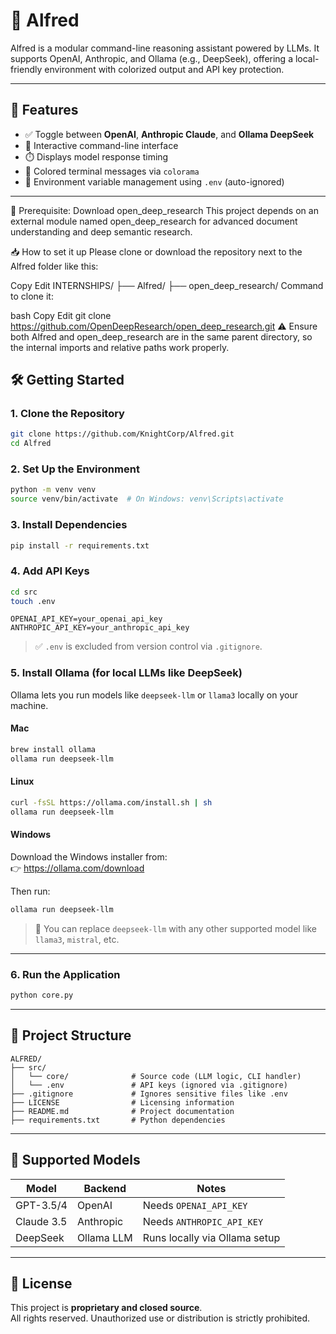 # 🧠 Alfred

Alfred is a modular command-line reasoning assistant powered by LLMs. It supports OpenAI, Anthropic, and Ollama (e.g., DeepSeek), offering a local-friendly environment with colorized output and API key protection.

---

## 🚀 Features

- ✅ Toggle between **OpenAI**, **Anthropic Claude**, and **Ollama DeepSeek**
- 🧪 Interactive command-line interface
- ⏱️ Displays model response timing
- 🌈 Colored terminal messages via `colorama`
- 🔐 Environment variable management using `.env` (auto-ignored)

---
🧠 Prerequisite: Download open_deep_research
This project depends on an external module named open_deep_research for advanced document understanding and deep semantic research.

📥 How to set it up
Please clone or download the repository next to the Alfred folder like this:

Copy
Edit
INTERNSHIPS/
├── Alfred/
├── open_deep_research/
Command to clone it:

bash
Copy
Edit
git clone https://github.com/OpenDeepResearch/open_deep_research.git
⚠️ Ensure both Alfred and open_deep_research are in the same parent directory, so the internal imports and relative paths work properly.

## 🛠️ Getting Started

### 1. Clone the Repository

```bash
git clone https://github.com/KnightCorp/Alfred.git
cd Alfred
```

### 2. Set Up the Environment

```bash
python -m venv venv
source venv/bin/activate  # On Windows: venv\Scripts\activate
```

### 3. Install Dependencies

```bash
pip install -r requirements.txt
```

### 4. Add API Keys

```bash
cd src
touch .env
```

```env
OPENAI_API_KEY=your_openai_api_key
ANTHROPIC_API_KEY=your_anthropic_api_key
```

> ✅ `.env` is excluded from version control via `.gitignore`.

### 5. Install Ollama (for local LLMs like DeepSeek)

Ollama lets you run models like `deepseek-llm` or `llama3` locally on your machine.

#### Mac

```bash
brew install ollama
ollama run deepseek-llm
```

#### Linux

```bash
curl -fsSL https://ollama.com/install.sh | sh
ollama run deepseek-llm
```

#### Windows

Download the Windows installer from:  
👉 https://ollama.com/download

Then run:

```bash
ollama run deepseek-llm
```

> 🧠 You can replace `deepseek-llm` with any other supported model like `llama3`, `mistral`, etc.

---

### 6. Run the Application

```bash
python core.py
```

---

## 📁 Project Structure

```
ALFRED/
├── src/
│   └── core/              # Source code (LLM logic, CLI handler)
│   └── .env               # API keys (ignored via .gitignore)
├── .gitignore             # Ignores sensitive files like .env
├── LICENSE                # Licensing information
├── README.md              # Project documentation
├── requirements.txt       # Python dependencies
```

---


## 🤖 Supported Models

| Model         | Backend     | Notes                          |
|---------------|-------------|---------------------------------|
| GPT-3.5/4     | OpenAI      | Needs `OPENAI_API_KEY`         |
| Claude 3.5    | Anthropic   | Needs `ANTHROPIC_API_KEY`      |
| DeepSeek      | Ollama LLM  | Runs locally via Ollama setup  |

---

## 📄 License

This project is **proprietary and closed source**.  
All rights reserved. Unauthorized use or distribution is strictly prohibited.
